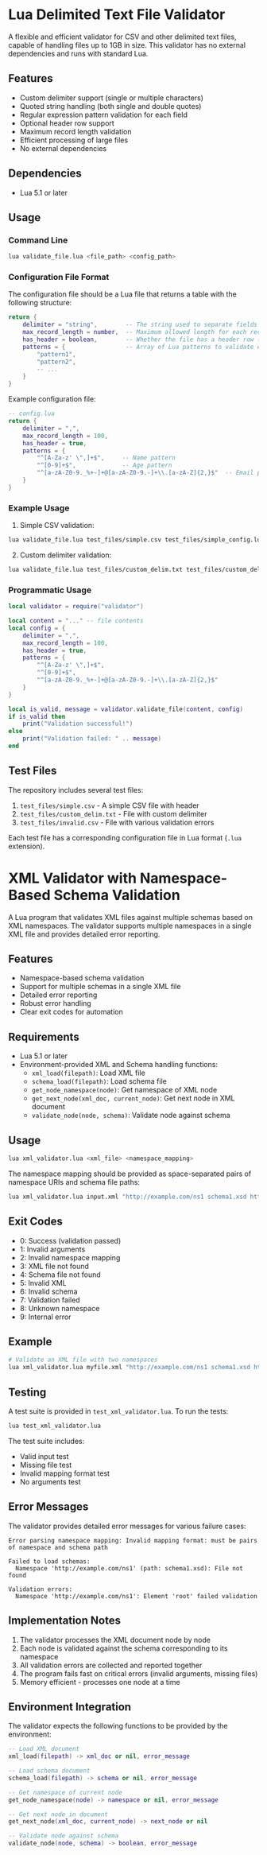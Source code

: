 # Lua Delimited Text File Validator

A flexible and efficient validator for CSV and other delimited text files, capable of handling files up to 1GB in size. This validator has no external dependencies and runs with standard Lua.

## Features

- Custom delimiter support (single or multiple characters)
- Quoted string handling (both single and double quotes)
- Regular expression pattern validation for each field
- Optional header row support
- Maximum record length validation
- Efficient processing of large files
- No external dependencies

## Dependencies

- Lua 5.1 or later

## Usage

### Command Line

```bash
lua validate_file.lua <file_path> <config_path>
```

### Configuration File Format

The configuration file should be a Lua file that returns a table with the following structure:

```lua
return {
    delimiter = "string",        -- The string used to separate fields
    max_record_length = number,  -- Maximum allowed length for each record/line
    has_header = boolean,        -- Whether the file has a header row (optional)
    patterns = {                 -- Array of Lua patterns to validate each field
        "pattern1",
        "pattern2",
        -- ...
    }
}
```

Example configuration file:
```lua
-- config.lua
return {
    delimiter = ",",
    max_record_length = 100,
    has_header = true,
    patterns = {
        "^[A-Za-z' \",]+$",     -- Name pattern
        "^[0-9]+$",             -- Age pattern
        "^[a-zA-Z0-9._%+-]+@[a-zA-Z0-9.-]+\\.[a-zA-Z]{2,}$"  -- Email pattern
    }
}
```

### Example Usage

1. Simple CSV validation:
```bash
lua validate_file.lua test_files/simple.csv test_files/simple_config.lua
```

2. Custom delimiter validation:
```bash
lua validate_file.lua test_files/custom_delim.txt test_files/custom_delim_config.lua
```

### Programmatic Usage

```lua
local validator = require("validator")

local content = "..." -- file contents
local config = {
    delimiter = ",",
    max_record_length = 100,
    has_header = true,
    patterns = {
        "^[A-Za-z' \",]+$",
        "^[0-9]+$",
        "^[a-zA-Z0-9._%+-]+@[a-zA-Z0-9.-]+\\.[a-zA-Z]{2,}$"
    }
}

local is_valid, message = validator.validate_file(content, config)
if is_valid then
    print("Validation successful!")
else
    print("Validation failed: " .. message)
end
```

## Test Files

The repository includes several test files:

1. `test_files/simple.csv` - A simple CSV file with header
2. `test_files/custom_delim.txt` - File with custom delimiter
3. `test_files/invalid.csv` - File with various validation errors

Each test file has a corresponding configuration file in Lua format (`.lua` extension).

# XML Validator with Namespace-Based Schema Validation

A Lua program that validates XML files against multiple schemas based on XML namespaces. The validator supports multiple namespaces in a single XML file and provides detailed error reporting.

## Features

- Namespace-based schema validation
- Support for multiple schemas in a single XML file
- Detailed error reporting
- Robust error handling
- Clear exit codes for automation

## Requirements

- Lua 5.1 or later
- Environment-provided XML and Schema handling functions:
  - `xml_load(filepath)`: Load XML file
  - `schema_load(filepath)`: Load schema file
  - `get_node_namespace(node)`: Get namespace of XML node
  - `get_next_node(xml_doc, current_node)`: Get next node in XML document
  - `validate_node(node, schema)`: Validate node against schema

## Usage

```bash
lua xml_validator.lua <xml_file> <namespace_mapping>
```

The namespace mapping should be provided as space-separated pairs of namespace URIs and schema file paths:

```bash
lua xml_validator.lua input.xml "http://example.com/ns1 schema1.xsd http://example.com/ns2 schema2.xsd"
```

## Exit Codes

- 0: Success (validation passed)
- 1: Invalid arguments
- 2: Invalid namespace mapping
- 3: XML file not found
- 4: Schema file not found
- 5: Invalid XML
- 6: Invalid schema
- 7: Validation failed
- 8: Unknown namespace
- 9: Internal error

## Example

```bash
# Validate an XML file with two namespaces
lua xml_validator.lua myfile.xml "http://example.com/ns1 schema1.xsd http://example.com/ns2 schema2.xsd"
```

## Testing

A test suite is provided in `test_xml_validator.lua`. To run the tests:

```bash
lua test_xml_validator.lua
```

The test suite includes:
- Valid input test
- Missing file test
- Invalid mapping format test
- No arguments test

## Error Messages

The validator provides detailed error messages for various failure cases:

```
Error parsing namespace mapping: Invalid mapping format: must be pairs of namespace and schema path

Failed to load schemas:
  Namespace 'http://example.com/ns1' (path: schema1.xsd): File not found

Validation errors:
  Namespace 'http://example.com/ns1': Element 'root' failed validation
```

## Implementation Notes

1. The validator processes the XML document node by node
2. Each node is validated against the schema corresponding to its namespace
3. All validation errors are collected and reported together
4. The program fails fast on critical errors (invalid arguments, missing files)
5. Memory efficient - processes one node at a time

## Environment Integration

The validator expects the following functions to be provided by the environment:

```lua
-- Load XML document
xml_load(filepath) -> xml_doc or nil, error_message

-- Load schema document
schema_load(filepath) -> schema or nil, error_message

-- Get namespace of current node
get_node_namespace(node) -> namespace or nil, error_message

-- Get next node in document
get_next_node(xml_doc, current_node) -> next_node or nil

-- Validate node against schema
validate_node(node, schema) -> boolean, error_message
``` 